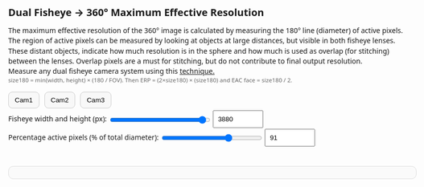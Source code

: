 # Dual Fisheye → 360° Maximum Effective Resolution

<style>
  body { font: 14px/1.45 system-ui, -apple-system, Segoe UI, Roboto, sans-serif; margin: 24px; max-width: 880px; }
  h1 { font-size: 20px; margin: 0 0 12px; }
  p  { margin: 6px 0 14px; }
  label { display: block; margin: 10px 0 4px; }
  input, select { padding: 8px; width: 220px; }
  .grid { display: grid; grid-template-columns: repeat(3, minmax(220px, 1fr)); gap: 20px 24px; align-items: end; }
  .out { margin-top: 18px; padding: 12px; border: 1px solid #ddd; border-radius: 10px; background: #fafafa; }
  .num { font-variant-numeric: tabular-nums; }
  small { color: #666; }
  code { background: #f2f2f2; padding: 1px 4px; border-radius: 4px; }
  .presets { margin: 14px 0 4px; display: flex; gap: 10px; flex-wrap: wrap; }
  .preset-btn { padding: 8px 12px; border: 1px solid #ccc; border-radius: 8px; background: #f8f8f8; cursor: pointer; }
  .preset-btn.active { border-color: #4a7; background: #e9fff1; }
</style>

<p>
  The maximum effective resolution of the 360° image is calculated by measuring the 180° line (diameter) of active pixels. The region of active pixels can be measured by looking at objects at large distances, but visible in both fisheye lenses.
  These distant objects, indicate how much resolution is in the sphere and how much is used as overlap (for stitching) between the lenses. Overlap pixels are a must for stitching, but do not contribute to final output resolution.<br>
  Measure any dual fisheye camera system using this <a href="https://gopro.com/en/us/news/beyond-counting-pixels--defining-resolution-in-spherical">technique.</a><br>
  <small>size180 = min(width, height) × (180 / FOV). Then ERP = (2×size180) × (size180) and EAC face = size180 / 2.</small>
</p>

<div class="presets">
  <button id="preset-xam" class="preset-btn" type="button" title="3880×3880 at 91%">Cam1</button>
  <button id="preset-lam" class="preset-btn" type="button" title="3840×3840 at 91%">Cam2</button>
  <button id="preset-bam" class="preset-btn" type="button" title="3840×3840 at 93%">Cam3</button>
</div>

<div>
  <div>
    Fisheye width and height (px): <input type="range" style="width: 200px;vertical-align: middle;" id="vsize" name="vsize" min="1920" max="3880" value="3880" step="8">
    <input id="w" type="number" style="width: 100px;" min="1920" max="3880" value="3880" step="8">
  </div>
  <div>
    Percentage active pixels (% of total diameter):  <input type="range" style="width: 200px;vertical-align: middle;" id="pcrop" name="pcrop" min="70" max="100" value="91" step="0.2">
    <input id="crop" type="number" style="width: 100px;" value="91" min="70" max="100" step="0.2">
  </div>

  <br>
  <div>
    <canvas id="myCanvas" width="1024" height="512"></canvas>
  </div>
</div>

<div class="out" id="out"></div>

<script>
function roundTo(x, mult) { return Math.round(x / mult) * mult; }
function fmt(x, d=2) { return Number.isFinite(x) ? x.toFixed(d) : '—'; }

var last_w = 0;
var last_crop = 0;

function setInputs(w, crop) {
  const wEl = document.getElementById('w');
  const vEl = document.getElementById('vsize');
  const cEl = document.getElementById('crop');
  const pEl = document.getElementById('pcrop');

  vEl.value = w;
  wEl.value = w;
  pEl.value = crop;
  cEl.value = crop;

  last_w = w;
  last_crop = crop;
}

function markActivePreset() {
  const w = Number(document.getElementById('w').value);
  const crop = Number(document.getElementById('crop').value);

  const presets = [
    { id: 'preset-xam', w: 3880, crop: 91.0 },
    { id: 'preset-lam', w: 3840, crop: 92.0 },
    { id: 'preset-bam', w: 3840, crop: 93.0 },
  ];

  presets.forEach(p => {
    const btn = document.getElementById(p.id);
    const active = (w === p.w && Math.abs(crop - p.crop) < 0.001);
    btn.classList.toggle('active', active);
  });
}

function setPreset(name) {
  if (name === 'XAM') setInputs(3880, 91.0);
  else if (name === 'LAM') setInputs(3840, 92.0);
  else if (name === 'BAM') setInputs(3840, 93.0);
  last_w = 0;
  last_crop = 0;
  calc();
}

function bindPresets() {
  document.getElementById('preset-xam').addEventListener('click', () => setPreset('XAM'));
  document.getElementById('preset-lam').addEventListener('click', () => setPreset('LAM'));
  document.getElementById('preset-bam').addEventListener('click', () => setPreset('BAM'));
}

function drawTextAlongArc(ctx, text, x, y, radius, startAngle, fsize) {
  ctx.save();
  ctx.translate(x, y);
  ctx.rotate(startAngle * Math.PI / 180);

  ctx.font = fsize + "px Courier New";
  ctx.fillStyle = "white";  
  ctx.textAlign = "center";

  const angleStep = 0.4 * Math.PI / (text.length - 1); // spread across 180°

  for (let i = 0; i < text.length; i++) {
    ctx.save();
    ctx.rotate(i * angleStep - (Math.PI / 2));
    ctx.fillText(text[i], 0, -radius); // inward offset for readability
    ctx.restore();
  }

  ctx.restore();
}

function drawLine(ctx, x, y, x2, y2, wid) {
  ctx.beginPath();
  ctx.moveTo(x, y);   // left edge
  ctx.lineTo(x2, y2);   // right edge
  ctx.strokeStyle = "white";
  ctx.lineWidth = wid;
  ctx.stroke();
}

function drawArrow(ctx, x, y, x2, y2, wid) {
  // Draw main line
  drawLine(ctx, x, y, x2, y2, wid);

  // Draw arrowhead
  const headlen = wid*5; // length of arrowhead
  const angle = Math.atan2(y2 - y, x2 - x);

  ctx.beginPath();
  ctx.moveTo(x2, y2);
  ctx.lineTo(x2 - headlen * Math.cos(angle - Math.PI / 6),
             y2 - headlen * Math.sin(angle - Math.PI / 6));
  ctx.moveTo(x2, y2);
  ctx.lineTo(x2 - headlen * Math.cos(angle + Math.PI / 6),
             y2 - headlen * Math.sin(angle + Math.PI / 6));
  ctx.strokeStyle = "white";
  ctx.lineWidth = wid;
  ctx.stroke();
}

function drawText(ctx, text, x, y, size, angle)
{
  var fontsize = size + "px Arial";
  ctx.rotate(angle * Math.PI / 180); // rotate in radians
  ctx.font = fontsize;
  ctx.fillStyle = "white";
  ctx.fillText(text, x, y);
}
  


function calc() {
  var w = Number(document.getElementById('vsize').value);

  if (w == last_w) {
    w = Number(document.getElementById('w').value);
    if (w >= 2880 && w <= 3880) {
      document.getElementById('vsize').value = w;
      last_w = w;
    }
  } else {
    document.getElementById('w').value = w;
    last_w = w;
  }
  const h = w;

  var crop = Number(document.getElementById('pcrop').value);
  if (crop == last_crop) {
    crop = Number(document.getElementById('crop').value);
    if (crop >= 70 && crop <= 100) {
      document.getElementById('pcrop').value = crop;
      last_crop = crop;
    }
  } else {
    document.getElementById('crop').value = crop;
    last_crop = crop;
  }

  const out = document.getElementById('out');

  if (!(w>0 && h>0 && crop>0)) {
    out.innerHTML = 'Enter positive numbers.';
    return;
  }

  const crp = crop / 100;
  const scale = w/3880;
  const edge_scale = 1-0.5*(1-scale);
  const base = Math.min(w, h);
  const size180_raw = base * crp;
  const size180_r = Math.round(size180_raw);
  const size180_rm = roundTo(size180_raw, 8);

  const erpW_rm = size180_rm * 2;
  const erpH_rm = size180_rm;
  const erpK_rm = fmt(erpW_rm/960, 2);

  const eacF_rm       = size180_rm / 2;
  const eacF_overlap  = 4*48;

  const canvas = document.getElementById("myCanvas");
  const ctx = canvas.getContext("2d");

  var cw =  canvas.width;
  var ch =  canvas.height;
  
  var cx1 = cw/2 - cw/4*scale;
  var cx2 = cw/2 + cw/4*scale;
  var cy = ch/2;

  ctx.fillStyle = "rgba(20,20,20,255)";
  ctx.fillRect(0, 0, cw, ch);
  ctx.fillStyle = "black";
  ctx.fillRect(cw*0.5*(1-scale), ch*0.5*(1-scale), cw*scale, ch*scale);

  ctx.textAlign = "center";
  ctx.textBaseline = "middle";
  drawText(ctx, "unused black pixels", cw/2, ch*edge_scale-9, 14*scale, 0);

  ctx.beginPath();
  ctx.arc(cx1, cy, 1.1*cx1*scale, 0, Math.PI * 2);
  var gradient = ctx.createRadialGradient(cx1, cy, cy * 0.96*scale, cx1, cy, cy * 1.04*scale);
  gradient.addColorStop(0, "red");          // center solid
  gradient.addColorStop(1, "rgba(255,0,0,0)"); // edge transparent
  ctx.fillStyle = gradient;
  //ctx.fillStyle = "red";
  ctx.fill();

  ctx.beginPath();
  ctx.arc(cx2, cy, 1.1*cx1*scale, 0, Math.PI * 2);
  gradient = ctx.createRadialGradient(cx2, cy, cy * 0.96*scale, cx2, cy, cy * 1.04*scale);
  gradient.addColorStop(0, "red");          // center solid
  gradient.addColorStop(1, "rgba(255,0,0,0)"); // edge transparent
  ctx.fillStyle = gradient;
  ctx.fill();

  drawTextAlongArc(ctx, "overlap pixels (for stitching)", cx1, cy, (cy+10)*crp*scale, 55, 16*scale)
  drawTextAlongArc(ctx, "overlap pixels (for stitching)", cx2, cy, (cy+10)*crp*scale, 55, 16*scale)  


  ctx.beginPath();
  ctx.arc(cx1, cy, cy*crp*scale, 0, Math.PI * 2);
  ctx.fillStyle = "green";
  ctx.fill();

  ctx.beginPath();
  ctx.arc(cx2, cy, cy*crp*scale, 0, Math.PI * 2);
  ctx.fillStyle = "green";
  ctx.fill();

  drawArrow(ctx, cx1, cy, cx1-cy*crp*scale, cy, 3*scale);
  drawArrow(ctx, cx1, cy, cx1+cy*crp*scale, cy, 3*scale);
  drawArrow(ctx, cx2, cy, cx2-cy*crp*scale, cy, 3*scale);
  drawArrow(ctx, cx2, cy, cx2+cy*crp*scale, cy, 3*scale);
  
  drawText(ctx, "180° Active Pixels", cx1, cy-14*scale, 30*scale, 0);
  drawText(ctx, "180° Active Pixels", cx2, cy-14*scale, 30*scale, 0);
  
  var respix = erpH_rm + "px";
  drawText(ctx, respix, cx1, cy+15*scale, 18*scale, 0);
  drawText(ctx, respix, cx2, cy+15*scale, 18*scale, 0);

  var txt = erpK_rm + "K";
  drawText(ctx, txt, cx1, cy+65*scale, 40*scale, 0);
  drawText(ctx, txt, cx2, cy+65*scale, 40*scale, 0);
  
  var src = w + " x " + h;
  drawText(ctx, src, 50*scale+cw*(1-edge_scale), 15*scale+ch*(1-edge_scale), 16*scale, 0);
  drawText(ctx, src, -50*scale+cw*edge_scale, 15*scale+ch*(1-edge_scale), 16*scale, 0);

  out.innerHTML = `
    <p><strong>Inputs</strong>: width=${w}, height=${h}, crop=${crop}%</p>

    <p><strong>180° dimensions:</strong><br>
      180° Fisheye Size: <b class="num">${size180_rm}</b> × <b class="num">${size180_rm}</b>
    </p>

    <p><strong>ERP that matches this sampling</strong> (W × H = 2×size180 × size180)<br>
      ERP Full Size: <b class="num">${eacF_rm*4}</b> × <b class="num">${eacF_rm*2}</b><br>
      Maximum marketing resolution for the sphere: <b class="num">${erpK_rm}K</b><br>
    </p>

    <p><strong>EAC face size</strong> (F = size180 / 2, ERP = 4F × 2F)<br>
      EAC Face Size: <b class="num">${eacF_rm}</b> × <b class="num">${eacF_rm}</b><br>
      EAC Full Size 3x2: <b class="num">${eacF_rm*3}</b> × <b class="num">${eacF_rm*2}</b><br>
      EAC Full Size 3x2 + blending overlap (Final GoPro media) : <b class="num">${eacF_rm*3+ eacF_overlap}</b> × <b class="num">${eacF_rm*2}</b>
    </p>
	
	<p>
	<small>Assumptions: Resolution calculations are for perfectly ideal fisheye lenses. 
	In practice, real lens have distortion curves, which add or subtract resolution for different parts of the image. 
	However, the average resolution for the sphere can not exceed the maximum resolution calculated here.<br>
	<br>
	</small>
	</p>
  `;

  markActivePreset();
}

let frameCount = 0;
function animate() {
  if (frameCount % 10 === 0) {
    calc();
  }
  requestAnimationFrame(animate);
}

['w','vsize','pcrop','crop'].forEach(id => {
  document.getElementById(id).addEventListener('input', calc);
});
bindPresets();
calc();

animate();

</script>
